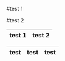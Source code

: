 #test 1

#test 2

| test 1 | test 2 |
|--------|--------|

| test | test | test |
|------|------|------|
